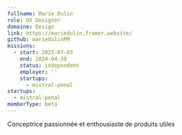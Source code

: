 ```yaml
---
fullname: Marie Dulin
role: UX Designer
domaine: Design
link: https://mariedulin.framer.website/
github: mariedulinPM
missions:
  - start: 2023-07-03
    end: 2024-04-30
    status: independent
    employer: ''
    startups:
      - mistral-penal
startups:
  - mistral-penal
memberType: beta
---
```

Conceptrice passionnée et enthousiaste de produits utiles